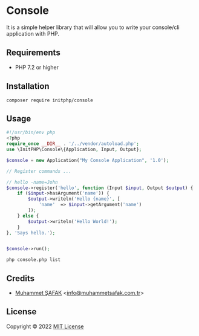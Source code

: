 # Console
It is a simple helper library that will allow you to write your console/cli application with PHP.

## Requirements

- PHP 7.2 or higher

## Installation

```
composer require initphp/console
```

## Usage

```php
#!/usr/bin/env php
<?php
require_once __DIR__ . '/../vendor/autoload.php';
use \InitPHP\Console\{Application, Input, Output};

$console = new Application("My Console Application", '1.0');

// Register commands ...

// hello -name=John
$console->register('hello', function (Input $input, Output $output) {
    if ($input->hasArgument('name')) {
        $output->writeln('Hello {name}', [
            'name'  => $input->getArgument('name')
        ]);
    } else {
        $output->writeln('Hello World!');
    }
}, 'Says hello.');


$console->run();
```

```
php console.php list
```

## Credits

- [Muhammet ŞAFAK](https://www.muhammetsafak.com.tr) <<info@muhammetsafak.com.tr>>

## License

Copyright &copy; 2022 [MIT License](./LICENSE)
